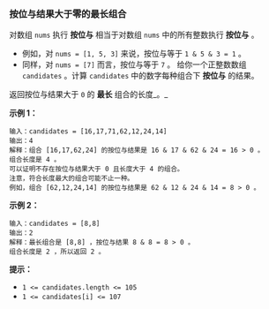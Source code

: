 ### 按位与结果大于零的最长组合 ###
对数组 `nums` 执行 **按位与** 相当于对数组 `nums` 中的所有整数执行 **按位与** 。

* 例如，对 `nums = [1, 5, 3]` 来说，按位与等于 `1 & 5 & 3 = 1` 。
* 同样，对 `nums = [7]` 而言，按位与等于 `7` 。
给你一个正整数数组 `candidates` 。计算 `candidates` 中的数字每种组合下 **按位与** 的结果。

返回按位与结果大于 `0` 的 **最长** 组合的长度_。_



**示例 1：**

```
输入：candidates = [16,17,71,62,12,24,14]
输出：4
解释：组合 [16,17,62,24] 的按位与结果是 16 & 17 & 62 & 24 = 16 > 0 。
组合长度是 4 。
可以证明不存在按位与结果大于 0 且长度大于 4 的组合。
注意，符合长度最大的组合可能不止一种。
例如，组合 [62,12,24,14] 的按位与结果是 62 & 12 & 24 & 14 = 8 > 0 。
```

**示例 2：**

```
输入：candidates = [8,8]
输出：2
解释：最长组合是 [8,8] ，按位与结果 8 & 8 = 8 > 0 。
组合长度是 2 ，所以返回 2 。
```



**提示：**

* `1 <= candidates.length <= 105`
* `1 <= candidates[i] <= 107`

